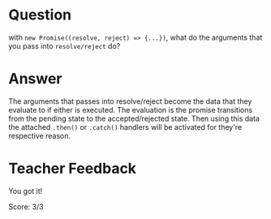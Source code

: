 # Question
with `new Promise((resolve, reject) => {...})`, what do the arguments that you pass into `resolve/reject` do?

# Answer
The arguments that passes into resolve/reject become the data that they evaluate to if either is executed. The evaluation is the promise transitions from the pending state to the accepted/rejected state. Then using this data the attached `.then()` or `.catch()` handlers will be activated for they're respective reason.

# Teacher Feedback

You got it!

Score: 3/3